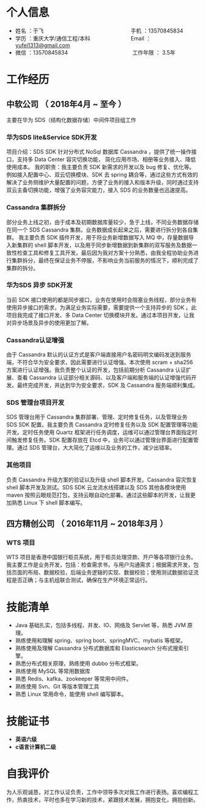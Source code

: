 
# **个人信息**
- 姓名 ：于飞 &nbsp;&nbsp;&nbsp;&nbsp;&nbsp;&nbsp;&nbsp;&nbsp;&nbsp;&nbsp;&nbsp;&nbsp;&nbsp;&nbsp;&nbsp;&nbsp;&nbsp;&nbsp;&nbsp;&nbsp;&nbsp;&nbsp;&nbsp;&nbsp;&nbsp;&nbsp;&nbsp;&nbsp;&nbsp;&nbsp;&nbsp;&nbsp;&nbsp;&nbsp;&nbsp;&nbsp;&nbsp;&nbsp;&nbsp;&nbsp;&nbsp;&nbsp;&nbsp;&nbsp;&nbsp;&nbsp;&nbsp;&nbsp;&nbsp;&nbsp;&nbsp;&nbsp;&nbsp;&nbsp; &nbsp;&nbsp;手机 ：13570845834    
- 学历 ：重庆大学/通信工程/本科  &nbsp;&nbsp;&nbsp;&nbsp;&nbsp;&nbsp;&nbsp;&nbsp;&nbsp;&nbsp;&nbsp;&nbsp;&nbsp;&nbsp;&nbsp;&nbsp;&nbsp;&nbsp;&nbsp;&nbsp;&nbsp;&nbsp;&nbsp;&nbsp;&nbsp;&nbsp;Email ：yufei1313@gmail.com 
- 微信 ：13570845834 &nbsp;&nbsp;&nbsp;&nbsp;&nbsp;&nbsp;&nbsp;&nbsp;&nbsp;&nbsp;&nbsp;&nbsp;&nbsp;&nbsp;&nbsp;&nbsp;&nbsp;&nbsp;&nbsp;&nbsp;&nbsp;&nbsp;&nbsp;&nbsp;&nbsp;&nbsp;&nbsp;&nbsp;&nbsp;&nbsp;&nbsp;&nbsp;&nbsp;&nbsp;&nbsp;&nbsp;&nbsp;&nbsp;&nbsp;&nbsp;&nbsp;&nbsp;工作年限 ： 3.5年



# **工作经历**

## 中软公司 （ 2018年4月 ~ 至今 ）
主要在华为  SDS（结构化数据存储）中间件项目组工作
### **华为SDS lite&Service SDK开发**
项目介绍：SDS SDK 针对分布式 NoSql 数据库 Cassandra ，提供了统一操作接口，支持多 Data Center 容灾切换功能， 简化应用市场、相册等业务接入、降低使用成本。
我的职责：我主要负责 SDK 新需求的开发以及 bug 修复、优化等。例如接入配置中心、双云切换模块、SDK 去 spring 耦合等，通过这些方式有效的解决了业务侧维护大量配置的问题，方便了业务的接入和版本升级，同时通过支持双云主备切换功能，增强了业务容灾能力，接入 SDS 的业务数量也迅速提高。

### **Cassandra 集群拆分**
部分业务上线之初，由于成本及初期数据库量较少，急于上线，不同业务数据存储在同一个 SDS Cassandra 集群。业务数据成长起来之后，需要进行拆分到各自集群。
我主要负责 SDK 插件开发，用于将业务新增数据写入 MQ 中，存量数据导入新集群的 shell 脚本开发，以及用于同步新增数据到新集群的双写服务及数据一致性检查工具和修复工具开发。最后因为我对方案十分熟悉，由我全程协助业务进行集群拆分，最终在保证业务不停服，不影响业务当前服务的情况下，顺利完成了集群的拆分。
<br/>
### **华为SDS 异步 SDK开发**
当前 SDK 接口使用的都是同步接口，业务在使用时会阻塞业务线程，部分业务有使用异步接口的需求，为满足业务实际需要，需要提供一个支持异步的 SDK 。此项目我完成了接口开发、多 Data Center 切换模块开发。通过本项目开发，让我对异步场景及异步的使用更加了解。

### **Cassandra认证增强**
由于 Cassandra 默认的认证方式是客户端直接用户名密码明文编码发送到服务端，不符合华为安全要求，因此需要进行认证增强。本次使用 scram + sha256 方案进行认证增强。我负责整个认证的开发，包括前期分析 Cassandra 认证扩展、查看 Cassandra 认证部分相关源码、以及客户端和服务端的认证增强代码开发。最终完成开发，并达到华为安全要求，SDK 及 Cassandra 服务端顺利集成。

### **SDS 管理台项目开发**
SDS 管理台用于 Cassandra 集群部署、管理、定时修复任务，以及管理业务 SDS SDK 配置。我主要负责 Cassandra 定时修复任务以及 SDK 配置管理等功能开发。定时任务使用 Quartz 框架进行任务调度，运维可以通过管理台界面指定时间触发修复任务。SDK 配置存放在 Etcd 中，业务可以通过管理台界面进行配置管理。通过 SDS 管理台，大大简化了运维以及业务的工作，减少出错率。

### **其他项目**
负责 Cassandra 升级方案的验证以及升级 shell 脚本开发。Cassandra 容灾恢复 shell 脚本开发及测试。SDS SDK 云龙流水线搭建以及 SDS 其他各模块使用 maven 按照云眼规范打包，支持云眼自动化部署。通过这些脚本的开发，让我更加熟悉 Linux 下 shell 脚本编写。


## 四方精创公司 （ 2016年11月 ~ 2018年3月 ）

###      **WTS 项目**
WTS 项目是香港中国银行柜员系统，用于柜员处理贷款、开户等各项银行业务。我主要工作是业务开发，包括：检查需求书，与用户沟通需求；根据需求开发，包括页面的布局、数据校验，后端业务逻辑的实现、数据校验；使用测试数据验证流程是否正确；与主机组联合测试，确保在生产环境正常运行。

# **技能清单**

- Java 基础扎实，包括多线程、并发、IO、网络及 Servlet 等，熟悉 JVM 原理。
- 熟练使用和理解 spring、spring boot、springMVC、mybatis 等框架。
- 熟练使用及理解 Cassandra 分布式数据库和 Elasticsearch 分布式搜索引擎。
- 熟悉分布式相关原理，熟练使用 dubbo 分布式框架。
- 熟练使用 MySQL 等常用数据库
- 熟悉 Redis、kafka、zookeeper 等常用中间件。
- 熟练使用 Svn、Git 等版本管理工具
- 熟悉 Linux 常用命令，能使用 shell 编写脚本。
# **技能证书**

* **英语六级** 
* **c语言计算机二级**

# **自我评价**
为人乐观诚恳，对工作认证负责，工作中领导多次对我工作进行表扬。喜欢编程工作，热衷技术，平时也多在学习新的技术，紧跟技术发展，拥抱变化，拥抱创新。    
    
      
